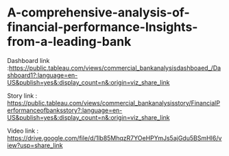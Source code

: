 # A-comprehensive-analysis-of-financial-performance-Insights-from-a-leading-bank




Dashboard link :https://public.tableau.com/views/commercial_bankanalysisdashboaed_/Dashboard1?:language=en-US&publish=yes&:display_count=n&:origin=viz_share_link




Story link : https://public.tableau.com/views/commercial_bankanalysisstory/FinancialPerformanceofbanksstory?:language=en-US&publish=yes&:display_count=n&:origin=viz_share_link


Video link : https://drive.google.com/file/d/1lb85MhqzR7YOeHPYmJs5ajGdu5BSmHI6/view?usp=share_link
